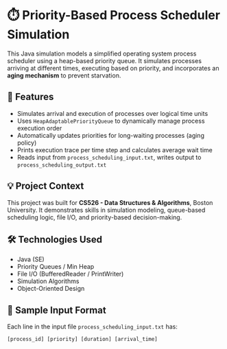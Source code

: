 # ⏱️ Priority-Based Process Scheduler Simulation

This Java simulation models a simplified operating system process scheduler using a heap-based priority queue. It simulates processes arriving at different times, executing based on priority, and incorporates an **aging mechanism** to prevent starvation.

## 📌 Features

- Simulates arrival and execution of processes over logical time units
- Uses `HeapAdaptablePriorityQueue` to dynamically manage process execution order
- Automatically updates priorities for long-waiting processes (aging policy)
- Prints execution trace per time step and calculates average wait time
- Reads input from `process_scheduling_input.txt`, writes output to `process_scheduling_output.txt`

## 💡 Project Context

This project was built for **CS526 - Data Structures & Algorithms**, Boston University. It demonstrates skills in simulation modeling, queue-based scheduling logic, file I/O, and priority-based decision-making.

## 🛠️ Technologies Used

- Java (SE)
- Priority Queues / Min Heap
- File I/O (BufferedReader / PrintWriter)
- Simulation Algorithms
- Object-Oriented Design

## 🧪 Sample Input Format

Each line in the input file `process_scheduling_input.txt` has:
```text
[process_id] [priority] [duration] [arrival_time]
